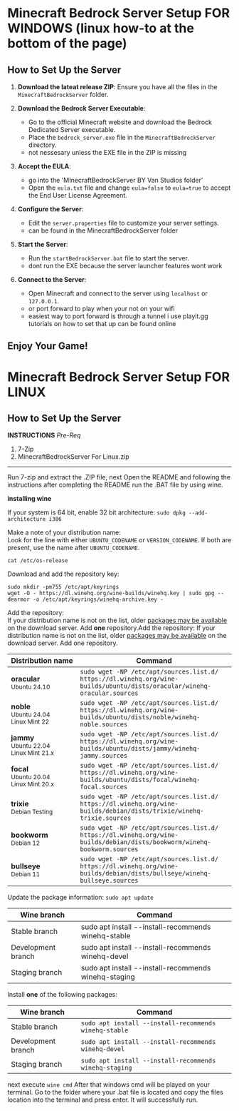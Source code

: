 # Minecraft Bedrock Server Setup FOR WINDOWS (linux how-to at the bottom of the page)

## How to Set Up the Server

1. **Download the lateat release ZIP**: Ensure you have all the files in the `MinecraftBedrockServer` folder.

2. **Download the Bedrock Server Executable**:
   - Go to the official Minecraft website and download the Bedrock Dedicated Server executable.
   - Place the `bedrock_server.exe` file in the `MinecraftBedrockServer` directory.
   - not nessesary unless the EXE file in the ZIP is missing

3. **Accept the EULA**:
   - go into the 'MInecraftBedrockServer BY Van Studios folder'
   - Open the `eula.txt` file and change `eula=false` to `eula=true` to accept the End User License Agreement.

5. **Configure the Server**:
   - Edit the `server.properties` file to customize your server settings.
   - can be found in the MinecraftBedrockServer folder
     
6. **Start the Server**:
   - Run the `startBedrockServer.bat` file to start the server.
   - dont run the EXE because the server launcher features wont work

7. **Connect to the Server**:
   - Open Minecraft and connect to the server using `localhost` or `127.0.0.1`.
   - or port forward to play when your not on your wifi
   - easiest way to port forward is through a tunnel i use playit.gg tutorials on how to set that up can be found online

  
## Enjoy Your Game!

# Minecraft Bedrock Server Setup FOR LINUX

## How to Set Up the Server
**INSTRUCTIONS**
_Pre-Req_
1. 7-Zip [](https://www.7-zip.org/download.html)
2. MinecraftBedrockServer For Linux.zip
-------------------------------------------

Run 7-zip and extract the .ZIP file, next Open the README and following the instructions after completing the README run the .BAT file by using wine.

**installing wine**

If your system is 64 bit, enable 32 bit architecture:
`sudo dpkg --add-architecture i386`

Make a note of your distribution name:\
Look for the line with either `UBUNTU_CODENAME` or `VERSION_CODENAME`. If both are present, use the name after `UBUNTU_CODENAME`.

``cat /etc/os-release``

Download and add the repository key:
```
sudo mkdir -pm755 /etc/apt/keyrings
wget -O - https://dl.winehq.org/wine-builds/winehq.key | sudo gpg --dearmor -o /etc/apt/keyrings/winehq-archive.key -
```

Add the repository:\
If your distribution name is not on the list, older [packages may be available](#my-debianubuntu-version-is-not-listed) on the download server. Add **one** repository.Add the repository:
If your distribution name is not on the list, older [packages may be available](https://github.com/viperfighterpilot33066/MinecraftBedrockServer/releases/edit/MinecraftServerForLinux#my-debianubuntu-version-is-not-listed) on the download server. Add one repository.

| Distribution name | Command |
|-------------------|---------|
| **oracular**<br><small>Ubuntu 24.10</small> | `sudo wget -NP /etc/apt/sources.list.d/ https://dl.winehq.org/wine-builds/ubuntu/dists/oracular/winehq-oracular.sources` |
| **noble**<br><small>Ubuntu 24.04<br>Linux Mint 22</small> | `sudo wget -NP /etc/apt/sources.list.d/ https://dl.winehq.org/wine-builds/ubuntu/dists/noble/winehq-noble.sources` |
| **jammy**<br><small>Ubuntu 22.04<br>Linux Mint 21.x</small> | `sudo wget -NP /etc/apt/sources.list.d/ https://dl.winehq.org/wine-builds/ubuntu/dists/jammy/winehq-jammy.sources` |
| **focal**<br><small>Ubuntu 20.04<br>Linux Mint 20.x</small> | `sudo wget -NP /etc/apt/sources.list.d/ https://dl.winehq.org/wine-builds/ubuntu/dists/focal/winehq-focal.sources` |
| **trixie**<br><small>Debian Testing</small> | `sudo wget -NP /etc/apt/sources.list.d/ https://dl.winehq.org/wine-builds/debian/dists/trixie/winehq-trixie.sources` |
| **bookworm**<br><small>Debian 12</small> | `sudo wget -NP /etc/apt/sources.list.d/ https://dl.winehq.org/wine-builds/debian/dists/bookworm/winehq-bookworm.sources` |
| **bullseye**<br><small>Debian 11</small> | `sudo wget -NP /etc/apt/sources.list.d/ https://dl.winehq.org/wine-builds/debian/dists/bullseye/winehq-bullseye.sources` |

Update the package information:
`sudo apt update`

Wine branch | Command
-- | --
Stable branch | sudo apt install --install-recommends winehq-stable
Development branch | sudo apt install --install-recommends winehq-devel
Staging branch | sudo apt install --install-recommends winehq-staging

Install **one** of the following packages:

| Wine branch | Command |
|-------------|---------|
| Stable branch | `sudo apt install --install-recommends winehq-stable` |
| Development branch | `sudo apt install --install-recommends winehq-devel` |
| Staging branch | `sudo apt install --install-recommends winehq-staging` |

next execute
`wine cmd`
After that windows cmd will be played on your terminal. Go to the folder where your .bat file is located and copy the files location into the terminal and press enter. It will successfully run.
